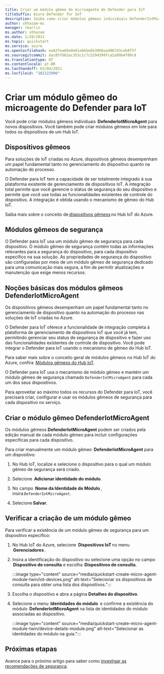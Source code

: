 ```yaml
---
title: Criar um módulo gêmeo do microagente do Defender para IoT
titleSuffix: Azure Defender for IoT
description: Saiba como criar módulos gêmeos individuais DefenderIotMicroAgent para novos dispositivos.
author: shhazam-ms
manager: rkarlin
ms.author: shhazam
ms.date: 1/20/2021
ms.topic: quickstart
ms.service: azure
ms.openlocfilehash: ea82fea89a9e81e66be6b3060aad067d3ceb8f5f
ms.sourcegitcommit: dac05f662ac353c1c7c5294399fca2a99b4f89c8
ms.translationtype: HT
ms.contentlocale: pt-BR
ms.lasthandoff: 03/04/2021
ms.locfileid: "102122996"
---
```

# <a name="create-a-defender-iot-micro-agent-module-twin"></a>Criar um módulo gêmeo do microagente do Defender para IoT 

Você pode criar módulos gêmeos individuais  **DefenderIotMicroAgent** para novos dispositivos. Você também pode criar módulos gêmeos em lote para todos os dispositivos de um Hub IoT. 

## <a name="device-twins"></a>Dispositivos gêmeos 

Para soluções de IoT criadas no Azure, dispositivos gêmeos desempenham um papel fundamental tanto no gerenciamento do dispositivo quanto na automação do processo. 

O Defender para IoT tem a capacidade de ser totalmente integrado à sua plataforma existente de gerenciamento de dispositivos IoT. A integração total permite que você gerencie o status de segurança do seu dispositivo e permite que você use todas as funcionalidades existentes de controle do dispositivo. A integração é obtida usando o mecanismo de gêmeo do Hub IoT. 

Saiba mais sobre o conceito de [dispositivos gêmeos](../iot-hub/iot-hub-devguide-device-twins.md) no Hub IoT do Azure. 

## <a name="security-module-twins"></a>Módulos gêmeos de segurança 

O Defender para IoT usa um módulo gêmeo de segurança para cada dispositivo. O módulo gêmeo de segurança contém todas as informações relevantes para a segurança do dispositivo, para cada dispositivo específico na sua solução. As propriedades de segurança do dispositivo são configuradas por meio de um módulo gêmeo de segurança dedicado para uma comunicação mais segura, a fim de permitir atualizações e manutenção que exige menos recursos. 

## <a name="understanding-defenderiotmicroagent-module-twins"></a>Noções básicas dos módulos gêmeos DefenderIotMicroAgent 

Os dispositivos gêmeos desempenham um papel fundamental tanto no gerenciamento de dispositivo quanto na automação do processo nas soluções de IoT criadas no Azure.

O Defender para IoT oferece a funcionalidade de integração completa à plataforma de gerenciamento de dispositivos IoT que você já tem, permitindo gerenciar seu status de segurança de dispositivo e fazer uso das funcionalidades existentes de controle de dispositivo. Você pode integrar o Defender para IoT usando o mecanismo de gêmeo do Hub IoT.  

Para saber mais sobre o conceito geral de módulos gêmeos no Hub IoT do Azure, confira  [Módulos gêmeos do Hub IoT](../iot-hub/iot-hub-devguide-module-twins.md).

O Defender para IoT usa o mecanismo de módulo gêmeo e mantém um módulo gêmeo de segurança chamado `DefenderIotMicroAgent` para cada um dos seus dispositivos. 

Para aproveitar ao máximo todos os recursos do Defender para IoT, você precisará criar, configurar e usar os módulos gêmeos de segurança para cada dispositivo no serviço. 

## <a name="create-defenderiotmicroagent-module-twin"></a>Criar o módulo gêmeo DefenderIotMicroAgent 

Os módulos gêmeos **DefenderIotMicroAgent** podem ser criados pela edição manual de cada módulo gêmeo para incluir configurações específicas para cada dispositivo. 

Para criar manualmente um módulo gêmeo  **DefenderIotMicroAgent** para um dispositivo: 

1. No Hub IoT, localize e selecione o dispositivo para o qual um módulo gêmeo de segurança será criado. 

1. Selecione  **Adicionar identidade do módulo**. 

1. No campo  **Nome da Identidade do Módulo** , insira `DefenderIotMicroAgent`. 

1. Selecione **Salvar**. 

## <a name="verify-the-creation-of-a-module-twin"></a>Verificar a criação de um módulo gêmeo 

Para verificar a existência de um módulo gêmeo de segurança para um dispositivo específico: 

1. No Hub IoT do Azure, selecione  **Dispositivos IoT** no menu  **Gerenciadores** . 

1. Insira a identificação do dispositivo ou selecione uma opção no campo  **Dispositivo de consulta** e escolha  **Dispositivos de consulta**.  

    :::image type="content" source="media/quickstart-create-micro-agent-module-twin/iot-devices.png" alt-text="Selecionar os dispositivos de consulta para obter uma lista dos dispositivos.":::

1. Escolha o dispositivo e abra a página **Detalhes do dispositivo**. 

1. Selecione o menu  **Identidades do módulo**  e confirme a existência do módulo  **DefenderIotMicroAgent** na lista de identidades do módulo associadas ao dispositivo.  

    :::image type="content" source="media/quickstart-create-micro-agent-module-twin/device-details-module.png" alt-text="Selecionar as identidades do módulo na guia.":::

## <a name="next-steps"></a>Próximas etapas 

Avance para o próximo artigo para saber como [investigar as recomendações de segurança](quickstart-investigate-security-recommendations.md).
